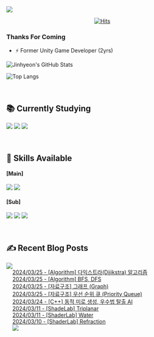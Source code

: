 
<img src="https://capsule-render.vercel.app/api?type=waving&color=BDBDC8&height=150&section=header" />
<div align=center>
 
[![Hits](https://hits.seeyoufarm.com/api/count/incr/badge.svg?url=https%3A%2F%2Fgithub.com%2FYujinhyeonWilliam%2F&count_bg=%23EF9605&title_bg=%23555555&icon=&icon_color=%23E7E7E7&title=hits&edge_flat=false)](https://hits.seeyoufarm.com)
  
</div>

### Thanks For Coming

- ⚡ Former Unity Game Developer (2yrs)

![Jinhyeon's GitHub Stats](https://github-readme-stats.vercel.app/api?username=YujinhyeonWilliam&show_icons=true&theme=vision-friendly-dark) 

![Top Langs](https://github-readme-stats.vercel.app/api/top-langs/?username=YujinhyeonWilliam&layout=compact&theme=vision-friendly-dark)

<br/>

## 📚 Currently Studying
<img src="https://img.shields.io/badge/C++-%2300599C.svg?style=for-the-badge&logo=c%2B%2B&logoColor=white"> <img src="https://img.shields.io/badge/Unreal-%23313131.svg?style=for-the-badge&logo=unrealengine&logoColor=white"> <img src="https://img.shields.io/badge/AWS-2B283A.svg?style=for-the-badge&logo=amazon-aws&logoColor=white"> 

<br/>

## 🔧 Skills Available
#### [Main]
<img src="https://img.shields.io/badge/c%23-%23239120.svg?style=for-the-badge&logo=csharp&logoColor=white"> <img src="https://img.shields.io/badge/Unity-%23000000.svg?style=for-the-badge&logo=unity&logoColor=white">

#### [Sub]
<img src="https://img.shields.io/badge/firebase-a08021?style=for-the-badge&logo=firebase&logoColor=ffcd34"> <img src="https://img.shields.io/badge/BigQuery-005571?style=for-the-badge&logo=googlebigquery"> <img src="https://img.shields.io/badge/Google Analytics-414141?style=for-the-badge&logo=googleanalytics"> 

<br/>

## ✍ Recent Blog Posts
<div style="display:flex; flex-direction:row;">
    <a href="https://yjhdevelopdiary.tistory.com/">
        <img src="https://img.shields.io/badge/Tistory-000000?style=for-the-badge&logo=Tistory&logoColor=white"> 
    </a> <br/>

[2024/03/25 - [Algorithm] 다익스트라(Dijikstra) 알고리즘](https://yjhdevelopdiary.tistory.com/196) <br/>
[2024/03/25 - [Algorithm] BFS, DFS](https://yjhdevelopdiary.tistory.com/195) <br/>
[2024/03/25 - [자료구조] 그래프 (Graph)](https://yjhdevelopdiary.tistory.com/194) <br/>
[2024/03/25 - [자료구조] 우선 순위 큐 (Priority Queue)](https://yjhdevelopdiary.tistory.com/193) <br/>
[2024/03/24 - [C++] 동적 미로 생성, 우수법 탈출 AI](https://yjhdevelopdiary.tistory.com/192) <br/>
[2024/03/11 - [ShadeLab] Triplanar](https://yjhdevelopdiary.tistory.com/191) <br/>
[2024/03/11 - [ShaderLab] Water](https://yjhdevelopdiary.tistory.com/190) <br/>
[2024/03/10 - [ShaderLab] Refraction](https://yjhdevelopdiary.tistory.com/189) <br/>
<img src="https://capsule-render.vercel.app/api?type=waving&color=BDBDC8&height=150&section=footer" />